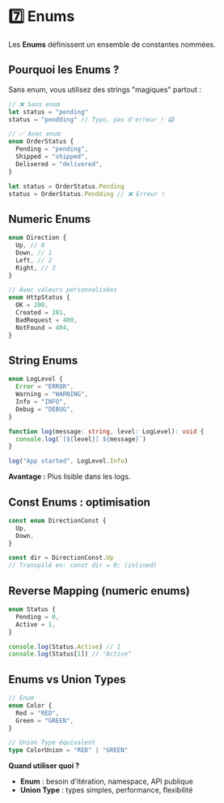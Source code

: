 # 7️⃣ Enums

Les **Enums** définissent un ensemble de constantes nommées.

## Pourquoi les Enums ?

Sans enum, vous utilisez des strings "magiques" partout :

```typescript
// ❌ Sans enum
let status = "pending"
status = "pendding" // Typo, pas d'erreur ! 😱

// ✅ Avec enum
enum OrderStatus {
  Pending = "pending",
  Shipped = "shipped",
  Delivered = "delivered",
}

let status = OrderStatus.Pending
status = OrderStatus.Pendding // ❌ Erreur !
```

## Numeric Enums

```typescript
enum Direction {
  Up, // 0
  Down, // 1
  Left, // 2
  Right, // 3
}

// Avec valeurs personnalisées
enum HttpStatus {
  OK = 200,
  Created = 201,
  BadRequest = 400,
  NotFound = 404,
}
```

## String Enums

```typescript
enum LogLevel {
  Error = "ERROR",
  Warning = "WARNING",
  Info = "INFO",
  Debug = "DEBUG",
}

function log(message: string, level: LogLevel): void {
  console.log(`[${level}] ${message}`)
}

log("App started", LogLevel.Info)
```

**Avantage :** Plus lisible dans les logs.

## Const Enums : optimisation

```typescript
const enum DirectionConst {
  Up,
  Down,
}

const dir = DirectionConst.Up
// Transpilé en: const dir = 0; (inlined)
```

## Reverse Mapping (numeric enums)

```typescript
enum Status {
  Pending = 0,
  Active = 1,
}

console.log(Status.Active) // 1
console.log(Status[1]) // "Active"
```

## Enums vs Union Types

```typescript
// Enum
enum Color {
  Red = "RED",
  Green = "GREEN",
}

// Union Type équivalent
type ColorUnion = "RED" | "GREEN"
```

**Quand utiliser quoi ?**

- **Enum** : besoin d'itération, namespace, API publique
- **Union Type** : types simples, performance, flexibilité
